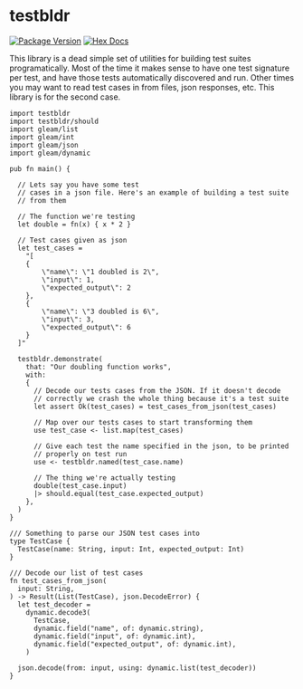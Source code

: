 # testbldr

[![Package Version](https://img.shields.io/hexpm/v/testbldr)](https://hex.pm/packages/testbldr)
[![Hex Docs](https://img.shields.io/badge/hex-docs-ffaff3)](https://hexdocs.pm/testbldr/)

This library is a dead simple set of utilities for building test suites programatically.
Most of the time it makes sense to have one test signature per test, and have those tests
automatically discovered and run.
Other times you may want to read test cases in from files, json responses, etc. 
This library is for the second case.

```gleam
import testbldr
import testbldr/should
import gleam/list
import gleam/int
import gleam/json
import gleam/dynamic

pub fn main() {

  // Lets say you have some test
  // cases in a json file. Here's an example of building a test suite
  // from them

  // The function we're testing
  let double = fn(x) { x * 2 }

  // Test cases given as json
  let test_cases =
    "[
    {
        \"name\": \"1 doubled is 2\",
        \"input\": 1,
        \"expected_output\": 2
    },
    {
        \"name\": \"3 doubled is 6\",
        \"input\": 3,
        \"expected_output\": 6
    }
  ]"

  testbldr.demonstrate(
    that: "Our doubling function works",
    with: 
    {
      // Decode our tests cases from the JSON. If it doesn't decode
      // correctly we crash the whole thing because it's a test suite
      let assert Ok(test_cases) = test_cases_from_json(test_cases)

      // Map over our tests cases to start transforming them
      use test_case <- list.map(test_cases)

      // Give each test the name specified in the json, to be printed
      // properly on test run
      use <- testbldr.named(test_case.name)

      // The thing we're actually testing
      double(test_case.input)
      |> should.equal(test_case.expected_output)
    },
  )
}

/// Something to parse our JSON test cases into
type TestCase {
  TestCase(name: String, input: Int, expected_output: Int)
}

/// Decode our list of test cases
fn test_cases_from_json(
  input: String,
) -> Result(List(TestCase), json.DecodeError) {
  let test_decoder =
    dynamic.decode3(
      TestCase,
      dynamic.field("name", of: dynamic.string),
      dynamic.field("input", of: dynamic.int),
      dynamic.field("expected_output", of: dynamic.int),
    )

  json.decode(from: input, using: dynamic.list(test_decoder))
}
```
